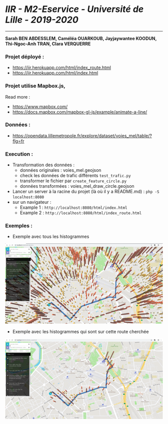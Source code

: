 
# *IIR - M2-Eservice - Université de Lille - 2019-2020*

---

**Sarah BEN ABDESSLEM, Caméléa OUARKOUB, Jayjaywantee KOODUN, Thi-Ngoc-Anh TRAN, Clara VERQUERRE**

### Projet déployé :

- https://iir.herokuapp.com/html/index_route.html
- https://iir.herokuapp.com/html/index.html

### Projet utilise Mapbox.js, 
Read more : 
- https://www.mapbox.com/
- https://docs.mapbox.com/mapbox-gl-js/example/animate-a-line/

### Données :
- https://opendata.lillemetropole.fr/explore/dataset/voies_mel/table/?flg=fr

### Execution :
- Transformation des données : 
    - données originales : voies_mel.geojson
    - check les données de trafic différents `test_trafic.py`
    - transformer le fichier par `create_feature_circle.py`
    - données transformées : voies_mel_draw_circle.geojson
- Lancer un server à la racine du projet (là où il y a README.md) : `php -S localhost:8080`
- sur un navigateur : 
    + Example 1 : `http://localhost:8080/html/index.html`
    + Example 2 : `http://localhost:8080/html/index_route.html`

### Exemples :
- Exemple avec tous les histogrammes

![Example1](./example1.png)

- Exemple avec les histogrammes qui sont sur cette route cherchée

![Example2](./example2.png)